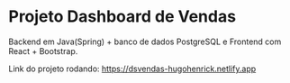 # Projeto Dashboard de Vendas

Backend em Java(Spring) + banco de dados PostgreSQL e Frontend com React + Bootstrap.

Link do projeto rodando: https://dsvendas-hugohenrick.netlify.app

